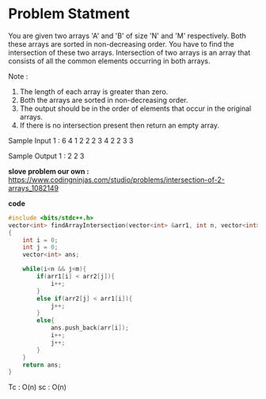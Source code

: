 # Problem Statment
You are given two arrays 'A' and 'B' of size 'N' and 'M' respectively. Both these arrays are sorted in non-decreasing order. You have to find the intersection of these two arrays.
Intersection of two arrays is an array that consists of all the common elements occurring in both arrays.

Note :
1. The length of each array is greater than zero.
2. Both the arrays are sorted in non-decreasing order.
3. The output should be in the order of elements that occur in the original arrays.
4. If there is no intersection present then return an empty array.

Sample Input 1 :
6 4
1 2 2 2 3 4
2 2 3 3

Sample Output 1 :
2 2 3

**slove problem our own :** https://www.codingninjas.com/studio/problems/intersection-of-2-arrays_1082149

**code**

```cpp
#include <bits/stdc++.h> 
vector<int> findArrayIntersection(vector<int> &arr1, int n, vector<int> &arr2, int m)
{
    int i = 0;
    int j = 0;
    vector<int> ans;

    while(i<n && j<m){
        if(arr1[i] < arr2[j]){
            i++;
        }
        else if(arr2[j] < arr1[i]){
            j++;
        }
        else{
            ans.push_back(arr[i]);
            i++;
            j++;
        }
    }
    return ans;
}

```

Tc : O(n)
sc : O(n)

